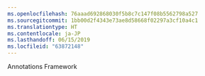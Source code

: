 ```yaml
---
ms.openlocfilehash: 76aaad692868030f5b8c7c147f08b5562798a527
ms.sourcegitcommit: 1bb00d2f4343e73ae8d58668f02297a3cf10a4c1
ms.translationtype: HT
ms.contentlocale: ja-JP
ms.lasthandoff: 06/15/2019
ms.locfileid: "63872148"
---
```

Annotations Framework